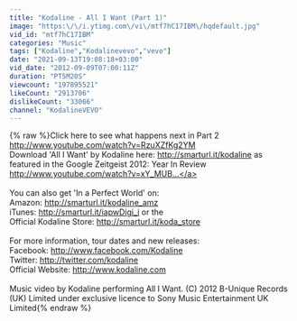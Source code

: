 ```yaml
---
title: "Kodaline - All I Want (Part 1)"
image: "https:\/\/i.ytimg.com\/vi\/mtf7hC17IBM\/hqdefault.jpg"
vid_id: "mtf7hC17IBM"
categories: "Music"
tags: ["Kodaline","Kodalinevevo","vevo"]
date: "2021-09-13T19:08:18+03:00"
vid_date: "2012-09-09T07:00:11Z"
duration: "PT5M20S"
viewcount: "197895521"
likeCount: "2913706"
dislikeCount: "33066"
channel: "KodalineVEVO"
---
```

{% raw %}Click here to see what happens next in Part 2 <a rel="nofollow" target="blank" href="http://www.youtube.com/watch?v=RzuXZfKg2YM">http://www.youtube.com/watch?v=RzuXZfKg2YM</a>   <br />Download 'All I Want' by Kodaline here: <a rel="nofollow" target="blank" href="http://smarturl.it/kodaline">http://smarturl.it/kodaline</a> as featured in the Google Zeitgeist 2012: Year In Review <a rel="nofollow" target="blank" href="http://www.youtube.com/watch?v=xY_MUB...">http://www.youtube.com/watch?v=xY_MUB...</a>  <br /><br />You can also get 'In a Perfect World' on: <br />Amazon: <a rel="nofollow" target="blank" href="http://smarturl.it/kodaline_amz">http://smarturl.it/kodaline_amz</a> <br />iTunes: <a rel="nofollow" target="blank" href="http://smarturl.it/iapwDigi_i">http://smarturl.it/iapwDigi_i</a> or the <br />Official Kodaline Store: <a rel="nofollow" target="blank" href="http://smarturl.it/koda_store">http://smarturl.it/koda_store</a>  <br /><br />For more information, tour dates and new releases: <br />Facebook: <a rel="nofollow" target="blank" href="http://www.facebook.com/Kodaline">http://www.facebook.com/Kodaline</a> <br />Twitter: <a rel="nofollow" target="blank" href="http://twitter.com/kodaline">http://twitter.com/kodaline</a> <br />Official Website: <a rel="nofollow" target="blank" href="http://www.kodaline.com">http://www.kodaline.com</a>  <br /><br />Music video by Kodaline performing All I Want. (C) 2012 B-Unique Records (UK) Limited under exclusive licence to Sony Music Entertainment UK Limited{% endraw %}
